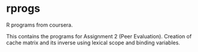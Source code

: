 # rprogs
R programs from coursera.

This contains the programs for Assignment 2 (Peer Evaluation).
Creation of cache matrix and its inverse using lexical scope and binding variables.

